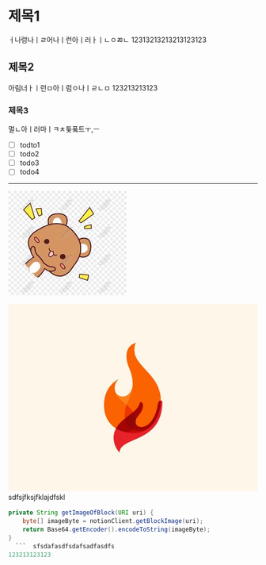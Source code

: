 # 제목1 
ㅓ나렁나ㅣㄹ어나ㅣ런아ㅣ러ㅏㅣㄴㅇㄻㄴ 
12313213213213123123 
## 제목2 
아림너ㅏㅣ런ㅁ아ㅣ럼ㅇ나ㅣㄹㄴㅁ 
123213213123 
### 제목3 
멀ㄴ아ㅣ러마ㅣㅋㅊ틏풐트ㅜ,ㅡ 
 
- [ ] todto1 
- [ ] todo2 
- [ ] todo3 
- [ ] todo4 
 
--- 
![TIL_IMAGE](../../resources/images/d2fedfba-9225-4501-915a-4163e8c252a9-demo_image.jpg) 
 
 
![TIL_IMAGE](../../resources/images/424cfd1d-852a-4934-aebd-748414273d58-퐈이여!.jpeg) 
sdfsjfksjfklajdfskl 
 
```java 
private String getImageOfBlock(URI uri) {
    byte[] imageByte = notionClient.getBlockImage(uri);
    return Base64.getEncoder().encodeToString(imageByte);
} 
  ```  sfsdafasdfsdafsadfasdfs 
123213123123 
